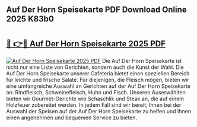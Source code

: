 ## Auf Der Horn Speisekarte PDF Download Online 2025 K83b0

# <h2><a href="http://gc6725z.nevu.top/?p=Auf+Der+Horn+Speisekarte">🔗 👉🔴 Auf Der Horn Speisekarte 2025 PDF</a></h2>

[![Auf Der Horn Speisekarte 2025 PDF](https://i.imgur.com/dBaPXMq.png)](http://gc6725z.nevu.top/?p=Auf+Der+Horn+Speisekarte)
Die Auf Der Horn Speisekarte ist nicht nur eine Liste von Gerichten, sondern auch die Kunst der Wahl. Die Auf Der Horn Speisekarte unserer Cafeteria bietet einen speziellen Bereich für leichte und frische Salate. Für diejenigen, die Fleisch mögen, bieten wir eine umfangreiche Auswahl an Gerichten auf der Auf Der Horn Speisekarte an: Rindfleisch, Schweinefleisch, Huhn und Fisch. Unseren Auserwählten bieten wir Gourmet-Gerichte wie Schaschlik und Steak an, die auf einem Holzfeuer zubereitet werden. In jedem Fall sind wir bereit, Ihnen bei der Auswahl der Speisen auf der Auf Der Horn Speisekarte zu helfen und Ihnen einen angenehmen und bequemen Service zu bieten.
